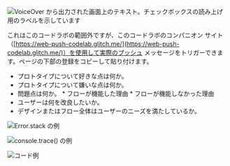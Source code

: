 ![VoiceOver から出力された画面上のテキスト。チェックボックスの読み上げ用のラベルを示しています](imgs/promo-offers.png)

これはこのコードラボの範囲外ですが、このコードラボのコンパニオン サイト（[https://web-push-codelab.glitch.me/](https://web-push-codelab.glitch.me/)）を使用して実際のプッシュ メッセージをトリガーできます。ページの下部の登録をコピーして貼り付けます。

<!-- <figure>
  <img src="images/voting-ideas.jpg"   alt="付箋紙にメモしたり、コンセプトまたはスケッチに投票できます。">
  <figcaption>付箋紙にメモしたり、コンセプトまたはスケッチに投票できます。</figcaption>
</figure> -->

- プロトタイプについて好きな点は何か。
- プロトタイプについて嫌いな点は何か。
- 問題点は何か。
      * フローが機能した理由
      * フローが機能しなかった理由
- ユーザーは何を改良したいか。
- デザインまたはフロー全体はユーザーのニーズを満たしているか。

![Error.stack の例](images/track-exceptions-error-stack.jpg)

![console.trace() の例](images/track-exceptions-console-trace.jpg)

![コード例](images/track-exceptions-example-code.png)
